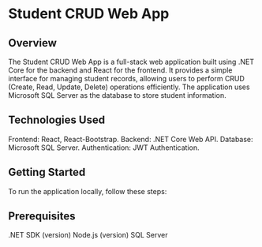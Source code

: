 # Student CRUD Web App

## Overview
The Student CRUD Web App is a full-stack web application built using .NET Core for the backend and React for the frontend. It provides a simple interface for managing student records, allowing users to perform CRUD (Create, Read, Update, Delete) operations efficiently. The application uses Microsoft SQL Server as the database to store student information.

## Technologies Used
Frontend: React, React-Bootstrap.
Backend: .NET Core Web API.
Database: Microsoft SQL Server.
Authentication: JWT Authentication.

## Getting Started
To run the application locally, follow these steps:

## Prerequisites
.NET SDK (version)
Node.js (version)
SQL Server
